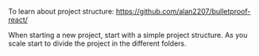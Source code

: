 To learn about project structure: https://github.com/alan2207/bulletproof-react/

When starting a new project, start with a simple project structure. As you scale start to divide the project in the different folders. 
